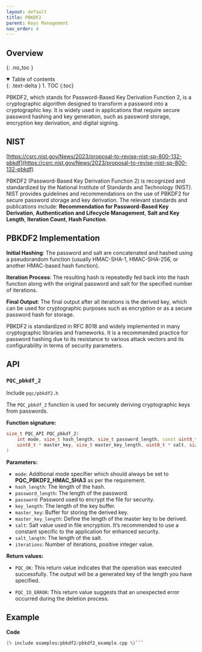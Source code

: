 ```yaml
---
layout: default
title: PBKDF2
parent: Keys Management
nav_order: 4
---
```


Overview
--------
{: .no_toc }

<details open markdown="block">
  <summary>
    Table of contents
  </summary>
  {: .text-delta }
1. TOC
{:toc}
</details>

PBKDF2, which stands for Password-Based Key Derivation Function 2, is a cryptographic algorithm designed to transform a password into a cryptographic key. It is widely used in applications that require secure password hashing and key generation, such as password storage, encryption key derivation, and digital signing. 


NIST
----

[https://csrc.nist.gov/News/2023/proposal-to-revise-nist-sp-800-132-pbkdf](https://csrc.nist.gov/News/2023/proposal-to-revise-nist-sp-800-132-pbkdf)

PBKDF2 (Password-Based Key Derivation Function 2) is recognized and standardized by the National Institute of Standards and Technology (NIST). NIST provides guidelines and recommendations on the use of PBKDF2 for secure password storage and key derivation. The relevant standards and publications include: **Recommendation for Password-Based Key Derivation**, **Authentication and Lifecycle Management**, **Salt and Key Length**, **Iteration Count**, **Hash Function**.

PBKDF2 Implementation
-----------------------------------

**Initial Hashing**: The password and salt are concatenated and hashed using a pseudorandom function (usually HMAC-SHA-1, HMAC-SHA-256, or another HMAC-based hash function).

**Iteration Process**: The resulting hash is repeatedly fed back into the hash function along with the original password and salt for the specified number of iterations.

**Final Output**: The final output after all iterations is the derived key, which can be used for cryptographic purposes such as encryption or as a secure password hash for storage.

  
PBKDF2 is standardized in RFC 8018 and widely implemented in many cryptographic libraries and frameworks. It is a recommended practice for password hashing due to its resistance to various attack vectors and its configurability in terms of security parameters.

API
----
### `PQC_pbkdf_2`

Include `pqc/pbkdf2.h`

The `PQC_pbkdf_2` function  is used for securely deriving cryptographic keys from passwords.

**Function signature:**

```cpp
size_t PQC_API PQC_pbkdf_2(
    int mode, size_t hash_length, size_t password_length, const uint8_t * password, size_t key_length,
    uint8_t * master_key, size_t master_key_length, uint8_t * salt, size_t salt_length, size_t iterations
)
```


**Parameters:**
*   `mode`:  Additional mode specifier which should always be set to **PQC_PBKDF2_HMAC_SHA3** as per the requirement.
*   `hash_length`:  The length of the hash.
*   `password_length`: The length of the password.
*   `password`: Password used to encrypt the file for security.
*   `key_length`: The length of the key buffer.
*   `master_key`:  Buffer for storing the derived key.
*   `master_key_length`: Define the length of the master key to be derived.
*   `salt`: Salt value used in file encryption. It’s recommended to use a constant specific to the application for enhanced security.
*   `salt_length`: The length of the salt.
*   `iterations`: Number of iterations, positive integer value.
    

**Return values:**

*   `PQC_OK`: This return value indicates that the operation was executed successfully. The output will be a generated key of the length you have specified.
    
*   `PQC_IO_ERROR`: This return value suggests that an unexpected error occurred during the deletion process. 
    

Example
---------

**Code**

```cpp
{% include examples/pbkdf2/pbkdf2_example.cpp %}```
